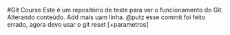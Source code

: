 #Git Course
Este é um repositório de teste para ver o funcionamento do Git.
Alterando conteúdo.
Add mais uam linha.
@putz esse commit foi feito errado, agora devo usar o git reset [+parametros]
